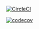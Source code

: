 
[![CircleCI](https://dl.circleci.com/status-badge/img/gh/RakanSalama/lab2/tree/main.svg?style=svg)](https://dl.circleci.com/status-badge/redirect/gh/RakanSalama/lab2/tree/main)

[![codecov](https://codecov.io/gh/RakanSalama/lab2/branch/main/graph/badge.svg?token=14FXLYV1HB)](https://codecov.io/gh/RakanSalama/lab2)
